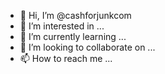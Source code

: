 - 👋 Hi, I’m @cashforjunkcom
- 👀 I’m interested in ...
- 🌱 I’m currently learning ...
- 💞️ I’m looking to collaborate on ...
- 📫 How to reach me ...

<!---
cashforjunkcom/cashforjunkcom is a ✨ special ✨ repository because its `README.md` (this file) appears on your GitHub profile.
You can click the Preview link to take a look at your changes.
--->
